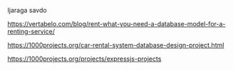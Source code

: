 Ijaraga savdo

https://vertabelo.com/blog/rent-what-you-need-a-database-model-for-a-renting-service/

https://1000projects.org/car-rental-system-database-design-project.html

https://1000projects.org/projects/expressjs-projects